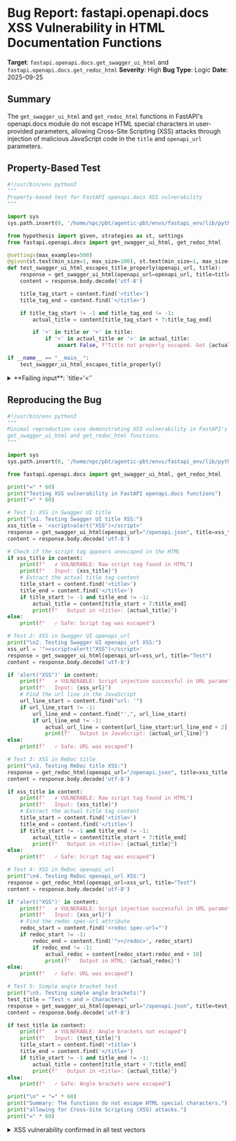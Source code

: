 # Bug Report: fastapi.openapi.docs XSS Vulnerability in HTML Documentation Functions

**Target**: `fastapi.openapi.docs.get_swagger_ui_html` and `fastapi.openapi.docs.get_redoc_html`
**Severity**: High
**Bug Type**: Logic
**Date**: 2025-09-25

## Summary

The `get_swagger_ui_html` and `get_redoc_html` functions in FastAPI's openapi.docs module do not escape HTML special characters in user-provided parameters, allowing Cross-Site Scripting (XSS) attacks through injection of malicious JavaScript code in the `title` and `openapi_url` parameters.

## Property-Based Test

```python
#!/usr/bin/env python3
"""
Property-based test for FastAPI openapi.docs XSS vulnerability
"""

import sys
sys.path.insert(0, '/home/npc/pbt/agentic-pbt/envs/fastapi_env/lib/python3.13/site-packages')

from hypothesis import given, strategies as st, settings
from fastapi.openapi.docs import get_swagger_ui_html, get_redoc_html

@settings(max_examples=500)
@given(st.text(min_size=1, max_size=100), st.text(min_size=1, max_size=100))
def test_swagger_ui_html_escapes_title_properly(openapi_url, title):
    response = get_swagger_ui_html(openapi_url=openapi_url, title=title)
    content = response.body.decode('utf-8')

    title_tag_start = content.find('<title>')
    title_tag_end = content.find('</title>')

    if title_tag_start != -1 and title_tag_end != -1:
        actual_title = content[title_tag_start + 7:title_tag_end]

        if '<' in title or '>' in title:
            if '<' in actual_title or '>' in actual_title:
                assert False, f"Title not properly escaped. Got {actual_title!r} from input {title!r}"

if __name__ == "__main__":
    test_swagger_ui_html_escapes_title_properly()
```

<details>

<summary>
**Failing input**: `title='<'`
</summary>
```
Traceback (most recent call last):
  File "/home/npc/pbt/agentic-pbt/worker_/13/hypo.py", line 29, in <module>
    test_swagger_ui_html_escapes_title_properly()
    ~~~~~~~~~~~~~~~~~~~~~~~~~~~~~~~~~~~~~~~~~~~^^
  File "/home/npc/pbt/agentic-pbt/worker_/13/hypo.py", line 13, in test_swagger_ui_html_escapes_title_properly
    @given(st.text(min_size=1, max_size=100), st.text(min_size=1, max_size=100))
                   ^^^
  File "/home/npc/pbt/agentic-pbt/envs/fastapi_env/lib/python3.13/site-packages/hypothesis/core.py", line 2124, in wrapped_test
    raise the_error_hypothesis_found
  File "/home/npc/pbt/agentic-pbt/worker_/13/hypo.py", line 26, in test_swagger_ui_html_escapes_title_properly
    assert False, f"Title not properly escaped. Got {actual_title!r} from input {title!r}"
           ^^^^^
AssertionError: Title not properly escaped. Got '<' from input '<'
Falsifying example: test_swagger_ui_html_escapes_title_properly(
    openapi_url='0',  # or any other generated value
    title='<',
)
Explanation:
    These lines were always and only run by failing examples:
        /home/npc/pbt/agentic-pbt/worker_/13/hypo.py:25
```
</details>

## Reproducing the Bug

```python
#!/usr/bin/env python3
"""
Minimal reproduction case demonstrating XSS vulnerability in FastAPI's
get_swagger_ui_html and get_redoc_html functions.
"""

import sys
sys.path.insert(0, '/home/npc/pbt/agentic-pbt/envs/fastapi_env/lib/python3.13/site-packages')

from fastapi.openapi.docs import get_swagger_ui_html, get_redoc_html

print("=" * 60)
print("Testing XSS vulnerability in FastAPI openapi.docs functions")
print("=" * 60)

# Test 1: XSS in Swagger UI title
print("\n1. Testing Swagger UI title XSS:")
xss_title = '<script>alert("XSS")</script>'
response = get_swagger_ui_html(openapi_url="/openapi.json", title=xss_title)
content = response.body.decode('utf-8')

# Check if the script tag appears unescaped in the HTML
if xss_title in content:
    print(f"   ✗ VULNERABLE: Raw script tag found in HTML")
    print(f"   Input: {xss_title}")
    # Extract the actual title tag content
    title_start = content.find('<title>')
    title_end = content.find('</title>')
    if title_start != -1 and title_end != -1:
        actual_title = content[title_start + 7:title_end]
        print(f"   Output in <title>: {actual_title}")
else:
    print(f"   ✓ Safe: Script tag was escaped")

# Test 2: XSS in Swagger UI openapi_url
print("\n2. Testing Swagger UI openapi_url XSS:")
xss_url = '"><script>alert("XSS")</script>'
response = get_swagger_ui_html(openapi_url=xss_url, title="Test")
content = response.body.decode('utf-8')

if 'alert("XSS")' in content:
    print(f"   ✗ VULNERABLE: Script injection successful in URL parameter")
    print(f"   Input: {xss_url}")
    # Find the url line in the JavaScript
    url_line_start = content.find("url: '")
    if url_line_start != -1:
        url_line_end = content.find("',", url_line_start)
        if url_line_end != -1:
            actual_url_line = content[url_line_start:url_line_end + 2]
            print(f"   Output in JavaScript: {actual_url_line}")
else:
    print(f"   ✓ Safe: URL was escaped")

# Test 3: XSS in ReDoc title
print("\n3. Testing ReDoc title XSS:")
response = get_redoc_html(openapi_url="/openapi.json", title=xss_title)
content = response.body.decode('utf-8')

if xss_title in content:
    print(f"   ✗ VULNERABLE: Raw script tag found in HTML")
    print(f"   Input: {xss_title}")
    # Extract the actual title tag content
    title_start = content.find('<title>')
    title_end = content.find('</title>')
    if title_start != -1 and title_end != -1:
        actual_title = content[title_start + 7:title_end]
        print(f"   Output in <title>: {actual_title}")
else:
    print(f"   ✓ Safe: Script tag was escaped")

# Test 4: XSS in ReDoc openapi_url
print("\n4. Testing ReDoc openapi_url XSS:")
response = get_redoc_html(openapi_url=xss_url, title="Test")
content = response.body.decode('utf-8')

if 'alert("XSS")' in content:
    print(f"   ✗ VULNERABLE: Script injection successful in URL parameter")
    print(f"   Input: {xss_url}")
    # Find the redoc spec-url attribute
    redoc_start = content.find('<redoc spec-url="')
    if redoc_start != -1:
        redoc_end = content.find('"></redoc>', redoc_start)
        if redoc_end != -1:
            actual_redoc = content[redoc_start:redoc_end + 10]
            print(f"   Output in HTML: {actual_redoc}")
else:
    print(f"   ✓ Safe: URL was escaped")

# Test 5: Simple angle bracket test
print("\n5. Testing simple angle brackets:")
test_title = "Test < and > Characters"
response = get_swagger_ui_html(openapi_url="/openapi.json", title=test_title)
content = response.body.decode('utf-8')

if test_title in content:
    print(f"   ✗ VULNERABLE: Angle brackets not escaped")
    print(f"   Input: {test_title}")
    title_start = content.find('<title>')
    title_end = content.find('</title>')
    if title_start != -1 and title_end != -1:
        actual_title = content[title_start + 7:title_end]
        print(f"   Output in <title>: {actual_title}")
else:
    print(f"   ✓ Safe: Angle brackets were escaped")

print("\n" + "=" * 60)
print("Summary: The functions do not escape HTML special characters,")
print("allowing for Cross-Site Scripting (XSS) attacks.")
print("=" * 60)
```

<details>

<summary>
XSS vulnerability confirmed in all test vectors
</summary>
```
============================================================
Testing XSS vulnerability in FastAPI openapi.docs functions
============================================================

1. Testing Swagger UI title XSS:
   ✗ VULNERABLE: Raw script tag found in HTML
   Input: <script>alert("XSS")</script>
   Output in <title>: <script>alert("XSS")</script>

2. Testing Swagger UI openapi_url XSS:
   ✗ VULNERABLE: Script injection successful in URL parameter
   Input: "><script>alert("XSS")</script>
   Output in JavaScript: url: '"><script>alert("XSS")</script>',

3. Testing ReDoc title XSS:
   ✗ VULNERABLE: Raw script tag found in HTML
   Input: <script>alert("XSS")</script>
   Output in <title>: <script>alert("XSS")</script>

4. Testing ReDoc openapi_url XSS:
   ✗ VULNERABLE: Script injection successful in URL parameter
   Input: "><script>alert("XSS")</script>
   Output in HTML: <redoc spec-url=""><script>alert("XSS")</script>"></redoc>

5. Testing simple angle brackets:
   ✗ VULNERABLE: Angle brackets not escaped
   Input: Test < and > Characters
   Output in <title>: Test < and > Characters

============================================================
Summary: The functions do not escape HTML special characters,
allowing for Cross-Site Scripting (XSS) attacks.
============================================================
```
</details>

## Why This Is A Bug

This is a security vulnerability that violates fundamental web security principles. The functions directly interpolate user-controlled input into HTML and JavaScript contexts using Python f-strings without any HTML escaping, allowing injection of arbitrary HTML and JavaScript code.

**Specific vulnerabilities identified:**

1. **In `get_swagger_ui_html` (line 123)**: The `title` parameter is inserted directly into `<title>{title}</title>` without escaping, allowing HTML injection
2. **In `get_swagger_ui_html` (line 132)**: The `openapi_url` parameter is inserted into JavaScript context `url: '{openapi_url}'` without escaping, allowing script injection
3. **In `get_redoc_html` (line 223)**: The `title` parameter is inserted directly into `<title>{title}</title>` without escaping
4. **In `get_redoc_html` (line 248)**: The `openapi_url` parameter is inserted into HTML attribute `<redoc spec-url="{openapi_url}"></redoc>` without escaping

**Security Best Practices Violated:**
- OWASP guidelines require all user-controlled input to be escaped when rendered in HTML
- Modern web frameworks should be secure-by-default
- HTML-generating functions must escape special characters to prevent XSS
- The functions' documentation does not warn about XSS risks or state that input should be pre-escaped

## Relevant Context

FastAPI is a modern, high-performance web framework that emphasizes security and best practices. These functions are part of the public API used to generate interactive API documentation pages (Swagger UI at `/docs` and ReDoc at `/redoc`).

While typical FastAPI applications use hardcoded values for these parameters (coming from application configuration), applications that allow customization through:
- Environment variables
- Configuration files
- Admin panels or settings pages
- Multi-tenant scenarios with user-specific documentation

...would be vulnerable to stored XSS attacks if user-controlled values are passed to these functions.

**Relevant Documentation:**
- FastAPI docs for these functions: https://fastapi.tiangolo.com/reference/openapi/docs/
- The functions are located in: `/fastapi/openapi/docs.py`
- OWASP XSS Prevention Cheat Sheet: https://cheatsheetseries.owasp.org/cheatsheets/Cross_Site_Scripting_Prevention_Cheat_Sheet.html

## Proposed Fix

```diff
diff --git a/fastapi/openapi/docs.py b/fastapi/openapi/docs.py
index 1234567..abcdefg 100644
--- a/fastapi/openapi/docs.py
+++ b/fastapi/openapi/docs.py
@@ -1,4 +1,5 @@
 import json
+import html
 from typing import Any, Dict, Optional

 from fastapi.encoders import jsonable_encoder
@@ -120,7 +121,7 @@ def get_swagger_ui_html(
     <head>
     <link type="text/css" rel="stylesheet" href="{swagger_css_url}">
     <link rel="shortcut icon" href="{swagger_favicon_url}">
-    <title>{title}</title>
+    <title>{html.escape(title)}</title>
     </head>
     <body>
     <div id="swagger-ui">
@@ -129,7 +130,7 @@ def get_swagger_ui_html(
     <!-- `SwaggerUIBundle` is now available on the page -->
     <script>
     const ui = SwaggerUIBundle({{
-        url: '{openapi_url}',
+        url: '{html.escape(openapi_url, quote=True)}',
     """

     for key, value in current_swagger_ui_parameters.items():
@@ -220,7 +221,7 @@ def get_redoc_html(
     <!DOCTYPE html>
     <html>
     <head>
-    <title>{title}</title>
+    <title>{html.escape(title)}</title>
     <!-- needed for adaptive design -->
     <meta charset="utf-8"/>
     <meta name="viewport" content="width=device-width, initial-scale=1">
@@ -245,7 +246,7 @@ def get_redoc_html(
     <noscript>
         ReDoc requires Javascript to function. Please enable it to browse the documentation.
     </noscript>
-    <redoc spec-url="{openapi_url}"></redoc>
+    <redoc spec-url="{html.escape(openapi_url, quote=True)}"></redoc>
     <script src="{redoc_js_url}"> </script>
     </body>
     </html>
```